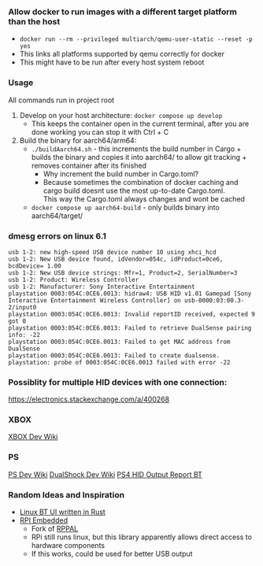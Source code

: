 ### Allow docker to run images with a different target platform than the host
- `docker run --rm --privileged multiarch/qemu-user-static --reset -p yes`
- This links all platforms supported by qemu correctly for docker
- This might have to be run after every host system reboot

### Usage
All commands run in project root

1. Develop on your host architecture: `docker compose up develop`
    - This keeps the container open in the current terminal, after you are done working you can stop it with Ctrl + C
2. Build the binary for aarch64/arm64: 
   - `./buildAarch64.sh` - this increments the build number in Cargo + builds the binary and copies it into aarch64/ to allow git tracking + removes container after its finished
      - Why increment the build number in Cargo.toml?  
      - Because sometimes the combination of docker caching and cargo build doesnt use the most up-to-date Cargo.toml. <br>
      This way the Cargo.toml always changes and wont be cached
   - `docker compose up aarch64-build` - only builds binary into aarch64/target/

### dmesg errors on linux 6.1
```
usb 1-2: new high-speed USB device number 10 using xhci_hcd
usb 1-2: New USB device found, idVendor=054c, idProduct=0ce6, bcdDevice= 1.00
usb 1-2: New USB device strings: Mfr=1, Product=2, SerialNumber=3
usb 1-2: Product: Wireless Controller
usb 1-2: Manufacturer: Sony Interactive Entertainment
playstation 0003:054C:0CE6.0013: hidraw4: USB HID v1.01 Gamepad [Sony Interactive Entertainment Wireless Controller] on usb-0000:03:00.3-2/input0
playstation 0003:054C:0CE6.0013: Invalid reportID received, expected 9 got 0
playstation 0003:054C:0CE6.0013: Failed to retrieve DualSense pairing info: -22
playstation 0003:054C:0CE6.0013: Failed to get MAC address from DualSense
playstation 0003:054C:0CE6.0013: Failed to create dualsense.
playstation: probe of 0003:054C:0CE6.0013 failed with error -22
```

### Possiblity for multiple HID devices with one connection:
https://electronics.stackexchange.com/a/400268

### XBOX
[XBOX Dev Wiki](https://xboxdevwiki.net/Xbox_Input_Devices#Standard_Gamepads)

### PS
[PS Dev Wiki](https://www.psdevwiki.com/)
[DualShock Dev Wiki](https://www.psdevwiki.com/ps4/DualShock_4)
[PS4 HID Output Report BT](https://www.psdevwiki.com/ps4/DS4-BT#HID_OUTPUT_reports)

### Random Ideas and Inspiration
- [Linux BT UI written in Rust](https://github.com/kaii-lb/overskride)
- [RPI Embedded](https://docs.rs/rpi_embedded/latest/rpi_embedded/)
    - Fork of [RPPAL](https://github.com/golemparts/rppal)
    - RPi still runs linux, but this library apparently allows direct access to hardware components
    - If this works, could be used for better USB output
